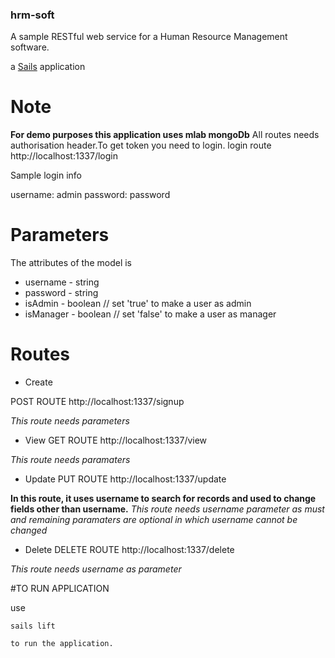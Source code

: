 ### hrm-soft
A sample RESTful web service for a Human Resource Management software. 

a [Sails](http://sailsjs.org) application

# Note 
**For demo purposes this application uses mlab mongoDb**
All routes needs authorisation header.To get token you need to login.
login route 
http://localhost:1337/login

Sample login info

username: admin
password: password

# Parameters

The attributes of the model is

* username  -   string 
* password  -   string
* isAdmin   -   boolean // set 'true' to make a user as admin
* isManager -   boolean // set 'false' to make a user as manager

# Routes

* Create

POST ROUTE
http://localhost:1337/signup

_This route needs parameters_


* View
GET ROUTE
http://localhost:1337/view

_This route needs paramaters_

* Update
PUT ROUTE
http://localhost:1337/update

**In this route, it uses username to search for records and used to change fields other than username.**
_This route needs username parameter as must and remaining paramaters are optional in which username cannot be changed_

* Delete
DELETE ROUTE
http://localhost:1337/delete

_This route needs username as parameter_ 

#TO RUN APPLICATION

use 

```
sails lift

to run the application.